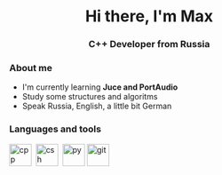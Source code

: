 <div id="header" align="center">
    <h1>Hi there, I'm Max</h1>
      <h3>C++ Developer from Russia</h3>
</div>

### About me
- I'm currently learning **Juce and PortAudio**
- Study some structures and algoritms
- Speak Russia, English, a little bit German

<div id="body">
    <h3>Languages and tools</h3>
</div>

<div id="header" >
  <img src="https://cdn.jsdelivr.net/gh/devicons/devicon/icons/cplusplus/cplusplus-original.svg" 
  title="cpp" width="40" height="40"/>&nbsp;
  <img src="https://cdn.jsdelivr.net/gh/devicons/devicon/icons/csharp/csharp-original.svg" 
  title="csh" width="40" height="40"/>&nbsp;
  <img src="https://cdn.jsdelivr.net/gh/devicons/devicon/icons/python/python-original.svg" 
   title="py" width="40" height="40"&nbsp;/>          
  <img src="https://cdn.jsdelivr.net/gh/devicons/devicon/icons/git/git-original.svg" 
   title="git" width="40" height="40"/>&nbsp;
          
          
</div>
